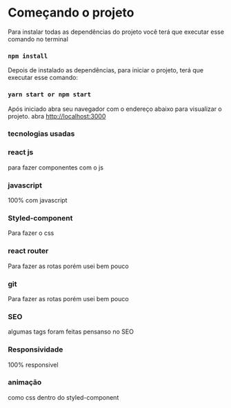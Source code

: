 # Começando o projeto 

Para instalar todas as dependências do projeto você terá que executar esse comando no terminal
### `npm install`

Depois de instalado as dependências, para iniciar o projeto, terá  que executar esse comando:

### `yarn start or npm start`

Após iniciado abra seu navegador com o endereço abaixo para visualizar o projeto.
abra [http://localhost:3000](http://localhost:3000) 


### tecnologias usadas


### react js
para fazer componentes com o js

### javascript
100% com javascript

### Styled-component 
Para fazer o css

### react router
Para fazer as rotas porém usei bem pouco

### git
Para fazer as rotas porém usei bem pouco

### SEO
algumas tags foram feitas pensanso no SEO

### Responsividade
100% responsivel

### animação
como css dentro do styled-component


